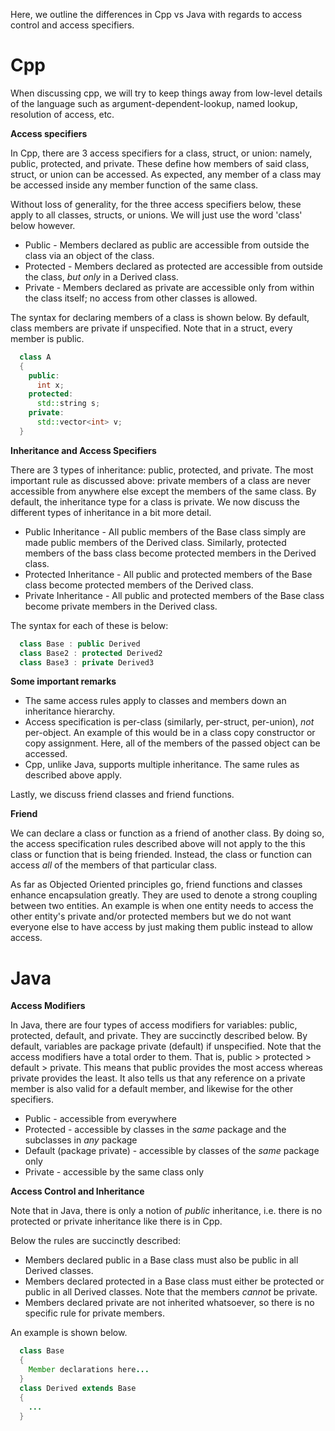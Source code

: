 Here, we outline the differences in Cpp vs Java with regards to access control and access specifiers.

# Cpp

When discussing cpp, we will try to keep things away from low-level details of the language such as argument-dependent-lookup, named lookup, resolution of access, etc.

**Access specifiers**

In Cpp, there are 3 access specifiers for a class, struct, or union: namely, public, protected, and private. These define how members of said class, struct, or union can be accessed. As expected, any member of a class may be accessed inside any member function of the same class.

Without loss of generality, for the three access specifiers below, these apply to all classes, structs, or unions. We will just use the word 'class' below however.

* Public - Members declared as public are accessible from outside the class via an object of the class.
* Protected - Members declared as protected are accessible from outside the class, _but only_ in a Derived class.
* Private - Members declared as private are accessible only from within the class itself; no access from other classes is allowed.

The syntax for declaring members of a class is shown below. By default, class members are private if unspecified. Note that in a struct, every member is public.
```cpp
  class A
  {
    public:
      int x;
    protected:
      std::string s;
    private:
      std::vector<int> v;
  }
```

**Inheritance and Access Specifiers**

There are 3 types of inheritance: public, protected, and private. The most important rule as discussed above: private members of a class are never accessible from anywhere else except the members of the same class. By default, the inheritance type for a class is private. We now discuss the different types of inheritance in a bit more detail.

* Public Inheritance - All public members of the Base class simply are made public members of the Derived class. Similarly, protected members of the bass class become protected members in the Derived class.
* Protected Inheritance - All public and protected members of the Base class become protected members of the Derived class.
* Private Inheritance - All public and protected members of the Base class become private members in the Derived class.

The syntax for each of these is below:
``` cpp
  class Base : public Derived
  class Base2 : protected Derived2
  class Base3 : private Derived3
```

**Some important remarks**

* The same access rules apply to classes and members down an inheritance hierarchy.
* Access specification is per-class (similarly, per-struct, per-union), _not_ per-object. An example of this would be in a class copy constructor or copy assignment. Here, all of the members of the passed object can be accessed.
* Cpp, unlike Java, supports multiple inheritance. The same rules as described above apply.

Lastly, we discuss friend classes and friend functions. 

**Friend**

We can declare a class or function as a friend of another class. By doing so, the access specification rules described above will not apply to the this class or function that is being friended. Instead, the class or function can access _all_ of the members of that particular class.

As far as Objected Oriented principles go, friend functions and classes enhance encapsulation greatly. They are used to denote a strong coupling between two entities. An example is when one entity needs to access the other entity's private and/or protected members but we do not want everyone else to have access by just making them public instead to allow access.

# Java

**Access Modifiers**

In Java, there are four types of access modifiers for variables: public, protected, default, and private. They are succinctly described below. By default, variables are package private (default) if unspecified. Note that the access modifiers have a total order to them. That is, public > protected > default > private. This means that public provides the most access whereas private provides the least. It also tells us that any reference on a private member is also valid for a default member, and likewise for the other specifiers.

* Public - accessible from everywhere
* Protected - accessible by classes in the _same_ package and the subclasses in _any_ package
* Default (package private) - accessible by classes of the _same_ package only
* Private - accessible by the same class only

**Access Control and Inheritance**

Note that in Java, there is only a notion of _public_ inheritance, i.e. there is no protected or private inheritance like there is in Cpp.

Below the rules are succinctly described:
* Members declared public in a Base class must also be public in all Derived classes.
* Members declared protected in a Base class must either be protected or public in all Derived classes. Note that the members _cannot_ be private.
* Members declared private are not inherited whatsoever, so there is no specific rule for private members.

An example is shown below.
```java
  class Base
  {
    Member declarations here...
  }
  class Derived extends Base
  {
    ...
  }
```

